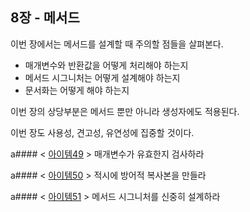 ## 8장 - 메서드

이번 장에서는 메서드를 설계할 때 주의할 점들을 살펴본다.

- 매개변수와 반환값을 어떻게 처리해야 하는지
- 메서드 시그니처는 어떻게 설계해야 하는지
- 문서화는 어떻게 해야 하는지

이번 장의 상당부분은 메서드 뿐만 아니라 생성자에도 적용된다.

이번 장도 사용성, 견고성, 유연성에 집중할 것이다.

a#### < [아이템49](https://github.com/ziippy/EffectiveJava/tree/master/src/chapter8/item49) > 매개변수가 유효한지 검사하라

a#### < [아이템50](https://github.com/ziippy/EffectiveJava/tree/master/src/chapter8/item50) > 적시에 방어적 복사본을 만들라

a#### < [아이템51](https://github.com/ziippy/EffectiveJava/tree/master/src/chapter8/item51) > 메서드 시그니처를 신중히 설계하라
